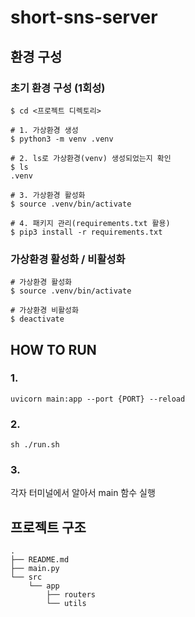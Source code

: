 # short-sns-server
## 환경 구성
### 초기 환경 구성 (1회성)
```commandline 
$ cd <프로젝트 디렉토리>

# 1. 가상환경 생성 
$ python3 -m venv .venv

# 2. ls로 가상환경(venv) 생성되었는지 확인
$ ls
.venv

# 3. 가상환경 활성화
$ source .venv/bin/activate

# 4. 패키지 관리(requirements.txt 활용)
$ pip3 install -r requirements.txt
```

### 가상환경 활성화 / 비활성화
```commandline
# 가상환경 활성화
$ source .venv/bin/activate

# 가상환경 비활성화
$ deactivate
```

## HOW TO RUN
### 1.
```commandline
uvicorn main:app --port {PORT} --reload
```

### 2.
```commandline
sh ./run.sh
```

### 3.
각자 터미널에서 알아서 main 함수 실행

## 프로젝트 구조
```commandline
.
├── README.md
├── main.py
└── src
    └── app
        ├── routers
        └── utils
```